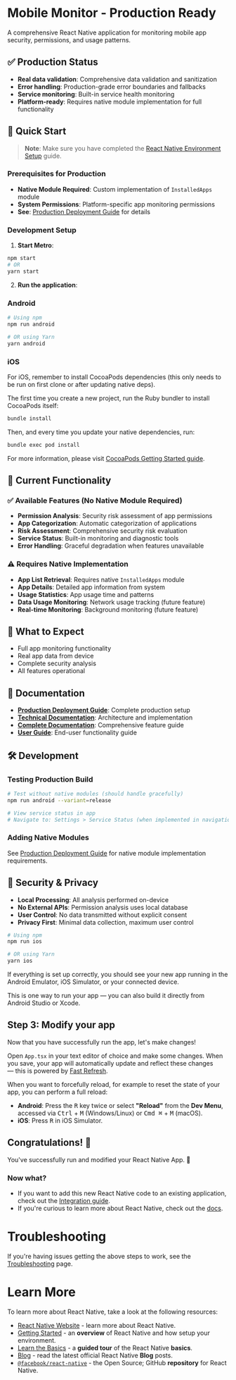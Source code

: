 # Mobile Monitor - Production Ready

A comprehensive React Native application for monitoring mobile app security, permissions, and usage patterns.

## ✅ Production Status

- **Real data validation**: Comprehensive data validation and sanitization
- **Error handling**: Production-grade error boundaries and fallbacks  
- **Service monitoring**: Built-in service health monitoring
- **Platform-ready**: Requires native module implementation for full functionality

## 🚀 Quick Start

> **Note**: Make sure you have completed the [React Native Environment Setup](https://reactnative.dev/docs/set-up-your-environment) guide.

### Prerequisites for Production
- **Native Module Required**: Custom implementation of `InstalledApps` module
- **System Permissions**: Platform-specific app monitoring permissions
- **See**: [Production Deployment Guide](./PRODUCTION_DEPLOYMENT_GUIDE.md) for details

### Development Setup

1. **Start Metro**:
```bash
npm start
# OR
yarn start
```

2. **Run the application**:

### Android

```sh
# Using npm
npm run android

# OR using Yarn
yarn android
```

### iOS

For iOS, remember to install CocoaPods dependencies (this only needs to be run on first clone or after updating native deps).

The first time you create a new project, run the Ruby bundler to install CocoaPods itself:

```sh
bundle install
```

Then, and every time you update your native dependencies, run:

```sh
bundle exec pod install
```

For more information, please visit [CocoaPods Getting Started guide](https://guides.cocoapods.org/using/getting-started.html).

## 🔧 Current Functionality

### ✅ Available Features (No Native Module Required)
- **Permission Analysis**: Security risk assessment of app permissions
- **App Categorization**: Automatic categorization of applications  
- **Risk Assessment**: Comprehensive security risk evaluation
- **Service Status**: Built-in monitoring and diagnostic tools
- **Error Handling**: Graceful degradation when features unavailable

### ⚠️ Requires Native Implementation
- **App List Retrieval**: Requires native `InstalledApps` module
- **App Details**: Detailed app information from system
- **Usage Statistics**: App usage time and patterns
- **Data Usage Monitoring**: Network usage tracking (future feature)
- **Real-time Monitoring**: Background monitoring (future feature)

## 📱 What to Expect

- Full app monitoring functionality
- Real app data from device
- Complete security analysis
- All features operational

## 📖 Documentation

- **[Production Deployment Guide](./PRODUCTION_DEPLOYMENT_GUIDE.md)**: Complete production setup
- **[Technical Documentation](./TECHNICAL_DOCUMENTATION.md)**: Architecture and implementation
- **[Complete Documentation](./COMPLETE_DOCUMENTATION.md)**: Comprehensive feature guide
- **[User Guide](./USER_GUIDE.md)**: End-user functionality guide

## 🛠️ Development

### Testing Production Build
```bash
# Test without native modules (should handle gracefully)
npm run android --variant=release

# View service status in app
# Navigate to: Settings > Service Status (when implemented in navigation)
```

### Adding Native Modules
See [Production Deployment Guide](./PRODUCTION_DEPLOYMENT_GUIDE.md) for native module implementation requirements.

## 🔐 Security & Privacy

- **Local Processing**: All analysis performed on-device
- **No External APIs**: Permission analysis uses local database
- **User Control**: No data transmitted without explicit consent
- **Privacy First**: Minimal data collection, maximum user control

```sh
# Using npm
npm run ios

# OR using Yarn
yarn ios
```

If everything is set up correctly, you should see your new app running in the Android Emulator, iOS Simulator, or your connected device.

This is one way to run your app — you can also build it directly from Android Studio or Xcode.

## Step 3: Modify your app

Now that you have successfully run the app, let's make changes!

Open `App.tsx` in your text editor of choice and make some changes. When you save, your app will automatically update and reflect these changes — this is powered by [Fast Refresh](https://reactnative.dev/docs/fast-refresh).

When you want to forcefully reload, for example to reset the state of your app, you can perform a full reload:

- **Android**: Press the <kbd>R</kbd> key twice or select **"Reload"** from the **Dev Menu**, accessed via <kbd>Ctrl</kbd> + <kbd>M</kbd> (Windows/Linux) or <kbd>Cmd ⌘</kbd> + <kbd>M</kbd> (macOS).
- **iOS**: Press <kbd>R</kbd> in iOS Simulator.

## Congratulations! :tada:

You've successfully run and modified your React Native App. :partying_face:

### Now what?

- If you want to add this new React Native code to an existing application, check out the [Integration guide](https://reactnative.dev/docs/integration-with-existing-apps).
- If you're curious to learn more about React Native, check out the [docs](https://reactnative.dev/docs/getting-started).

# Troubleshooting

If you're having issues getting the above steps to work, see the [Troubleshooting](https://reactnative.dev/docs/troubleshooting) page.

# Learn More

To learn more about React Native, take a look at the following resources:

- [React Native Website](https://reactnative.dev) - learn more about React Native.
- [Getting Started](https://reactnative.dev/docs/environment-setup) - an **overview** of React Native and how setup your environment.
- [Learn the Basics](https://reactnative.dev/docs/getting-started) - a **guided tour** of the React Native **basics**.
- [Blog](https://reactnative.dev/blog) - read the latest official React Native **Blog** posts.
- [`@facebook/react-native`](https://github.com/facebook/react-native) - the Open Source; GitHub **repository** for React Native.
